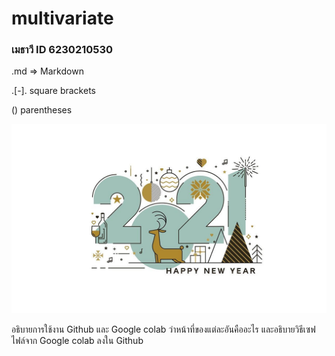 # multivariate

### เมธาวี ID 6230210530

.md => Markdown 

.[-]. square brackets

() parentheses

![pic](BB576B85-20E3-45FA-8DC7-781029E4DBF8.jpeg)

อธิบายการใช้งาน Github และ Google colab ว่าหน้าที่ของแต่ละอันคืออะไร และอธิบายวิธีเซฟไฟล์จาก Google colab ลงใน Github


